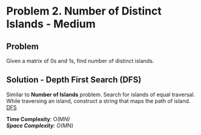 # Problem 2. Number of Distinct Islands - Medium

## Problem
Given a matrix of 0s and 1s, find number of distinct islands.

## Solution - Depth First Search (DFS)
Similar to **Number of Islands** problem. Search for islands of equal traversal. While traversing an island, construct a string that maps the path of island. <br />
[DFS](https://github.com/jecjung520/Algorithm/blob/main/Coding%20Patterns/Islands%20-%20Matrix%20Traversal/Problem%202.%20Number%20of%20Distinct%20Islands%20-%20Medium/numberofIsland.cc)

**Time Complexity**: O(M*N) <br />
**Space Complexity**: O(M*N)
